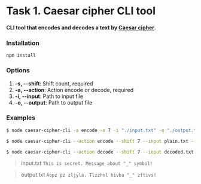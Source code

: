 
# Task 1. Caesar cipher CLI tool

**CLI tool that encodes and decodes a text by [Caesar cipher](https://en.wikipedia.org/wiki/Caesar_cipher)**.

### Installation

```
npm install
```

### Options

1.  **-s, --shift**: Shift count, required
2.  **-a, --action**: Action encode or decode, required
3.  **-i, --input**: Path to input file
4.  **-o, --output**: Path to output file

### Examples

```bash
$ node caesar-cipher-cli -a encode -s 7 -i "./input.txt" -o "./output.txt"
```

```bash
$ node caesar-cipher-cli --action encode --shift 7 --input plain.txt --output encoded.txt
```

```bash
$ node caesar-cipher-cli --action decode --shift 7 --input decoded.txt --output plain.txt
```

> input.txt
> `This is secret. Message about "_" symbol!`

> output.txt
> `Aopz pz zljyla. Tlzzhnl hivba "_" zftivs!`
